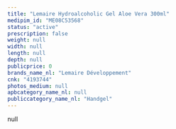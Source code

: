 ```yaml
---
title: "Lemaire Hydroalcoholic Gel Aloe Vera 300ml"
medipim_id: "ME08C53568"
status: "active"
prescription: false
weight: null
width: null
length: null
depth: null
publicprice: 0
brands_name_nl: "Lemaire Développement"
cnk: "4193744"
photos_medium: null
apbcategory_name_nl: null
publiccategory_name_nl: "Handgel"
---
```

null
